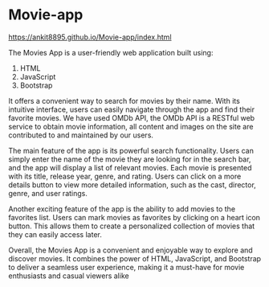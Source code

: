 # Movie-app

https://ankit8895.github.io/Movie-app/index.html

The Movies App is a user-friendly web application built using:

1. HTML
2. JavaScript
3. Bootstrap

It offers a convenient way to search for movies by their name. With its intuitive interface, users can easily navigate through the app and find their favorite movies. We have used OMDb API, the OMDb API is a RESTful web service to obtain movie information, all content and images on the site are contributed to and maintained by our users.

The main feature of the app is its powerful search functionality. Users can simply enter the name of the movie they are looking for in the search bar, and the app will display a list of relevant movies. Each movie is presented with its title, release year, genre, and rating. Users can click on a more details button to view more detailed information, such as the cast, director, genre, and user ratings.

Another exciting feature of the app is the ability to add movies to the favorites list. Users can mark movies as favorites by clicking on a heart icon button. This allows them to create a personalized collection of movies that they can easily access later.

Overall, the Movies App is a convenient and enjoyable way to explore and discover movies. It combines the power of HTML, JavaScript, and Bootstrap to deliver a seamless user experience, making it a must-have for movie enthusiasts and casual viewers alike
